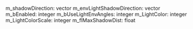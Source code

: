 m_shadowDirection: vector
m_envLightShadowDirection: vector
m_bEnabled: integer
m_bUseLightEnvAngles: integer
m_LightColor: integer
m_LightColorScale: integer
m_flMaxShadowDist: float